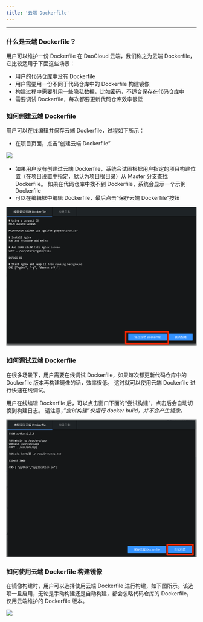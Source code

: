 ```yaml
---
title: '云端 Dockerfile'
---
```


---

### 什么是云端 Dockerfile？

用户可以维护一份 Dockerfile 在 DaoCloud 云端，我们称之为云端 Dockerfile，它比较适用于下面这些场景：
* 用户的代码仓库中没有 Dockerfile
* 用户需要用一份不同于代码仓库中的 Dockerfile 构建镜像
* 构建过程中需要引用一些隐私数据，比如密码，不适合保存在代码仓库中
* 需要调试 Dockerfile，每次都要更新代码仓库效率很低

### 如何创建云端 Dockerfile

用户可以在线编辑并保存云端 Dockerfile，过程如下所示：

* 在项目页面，点击“创建云端 Dockerfile”

![](Dashboard_%C2%B7_create.png)

* 如果用户没有创建过云端 Dockerfile，系统会试图根据用户指定的项目构建位置（在项目设置中指定，默认为项目根目录）从 Master 分支查找 Dockerfile。 如果在代码仓库中找不到 Dockerfile，系统会显示一个示例 Dockerfile
* 可以在编辑框中编辑 Dockerfile，最后点击“保存云端 Dockerfile”按钮

![](clouddockerfile-save.png)

### 如何调试云端 Dockerfile

在很多场景下，用户需要在线调试 Dockerfile，如果每次都更新代码仓库中的 Dockerfile 版本再构建镜像的话，效率很低。 这时就可以使用云端 Dockerfile 进行快速在线调试。 

用户在线编辑 Dockerfile 后，可以点击窗口下面的“尝试构建”，点击后会自动切换到构建日志。 请注意，*”尝试构建“仅运行 docker build，并不会产生镜像。*

![](clouddockerfile-debuy.png)

### 如何使用云端 Dockerfile 构建镜像

在镜像构建时，用户可以选择使用云端 Dockerfile 进行构建，如下图所示。该选项一旦启用，无论是手动构建还是自动构建，都会忽略代码仓库的 Dockerfile，仅用云端维护的 Dockerfile 版本。

![](Dashboard_%C2%B7enable.png)


